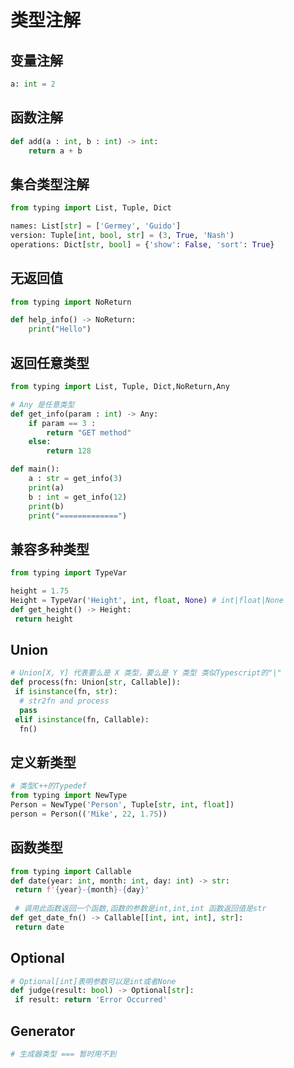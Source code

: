 # 类型注解



## 变量注解

```python
a: int = 2
```



## 函数注解

```python
def add(a : int, b : int) -> int:
    return a + b
```



## 集合类型注解

```python
from typing import List, Tuple, Dict

names: List[str] = ['Germey', 'Guido']
version: Tuple[int, bool, str] = (3, True, 'Nash')
operations: Dict[str, bool] = {'show': False, 'sort': True}
```



## 无返回值

```python
from typing import NoReturn

def help_info() -> NoReturn:
    print("Hello")
```



## 返回任意类型

```python
from typing import List, Tuple, Dict,NoReturn,Any

# Any 是任意类型
def get_info(param : int) -> Any:
    if param == 3 :
        return "GET method"
    else:
        return 128

def main():
    a : str = get_info(3)
    print(a)
    b : int = get_info(12)
    print(b)
    print("=============")
```



## 兼容多种类型

```python
from typing import TypeVar

height = 1.75
Height = TypeVar('Height', int, float, None) # int|float|None
def get_height() -> Height:
 return height
```



## Union

```python
# Union[X, Y] 代表要么是 X 类型，要么是 Y 类型 类似Typescript的"|"
def process(fn: Union[str, Callable]):
 if isinstance(fn, str):
  # str2fn and process
  pass
 elif isinstance(fn, Callable):
  fn()
```



## 定义新类型

```python
# 类型C++的Typedef
from typing import NewType
Person = NewType('Person', Tuple[str, int, float])
person = Person(('Mike', 22, 1.75))
```



## 函数类型

```python
from typing import Callable
def date(year: int, month: int, day: int) -> str:
 return f'{year}-{month}-{day}'
 
 # 调用此函数返回一个函数,函数的参数是int,int,int 函数返回值是str
def get_date_fn() -> Callable[[int, int, int], str]:
 return date
```



## Optional

```python
# Optional[int]表明参数可以是int或者None
def judge(result: bool) -> Optional[str]:
 if result: return 'Error Occurred'
```



## Generator

```python
# 生成器类型 === 暂时用不到
```

